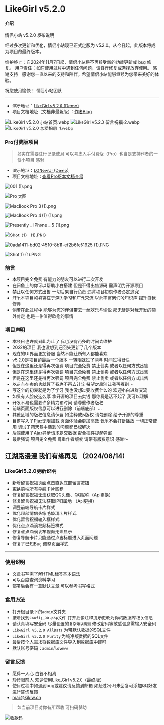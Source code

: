 # LikeGirl v5.2.0

#### 介绍
情侣小站 v5.2.0 发布说明

经过多次更新和优化，情侣小站现已正式定版为 v5.2.0。从今日起，此版本将成为项目的最终版本。

维护终止：自2024年11月7日起，情侣小站将不再接受新的功能更新或 bug 修复。
用户责任：如在使用过程中遇到任何问题，请自行修复或选择放弃使用。
感谢支持：感谢您一直以来的支持和陪伴，希望情侣小站能够继续为您带来美好的体验。

祝您使用愉快！
情侣小站团队

------------

- 演示地址：[LikeGirl v5.2.0 (Demo)](https://lovey.kikiw.cn)
- 项目文档地址（文档非最新版）：[作者Blog](https://blog.kikiw.cn/index.php/archives/52/)

![LikeGirl v5.2.0 小站首页.webp](https://s1.locimg.com/2024/11/07/84df7db1ca34c.webp)
![LikeGirl v5.2.0 留言祝福-2.webp](https://s1.locimg.com/2024/11/07/9ab5cd34a4e5d.webp)
![LikeGirl v5.2.0 恋爱相册-1.webp](https://s1.locimg.com/2024/11/07/ee3432fc821bd.webp)

### Pro付费版项目

> 如实在需要进行记录使用 可以考虑入手付费版（Pro）也当是支持作者的一份小项目 感谢

- 演示地址：[LGNewUi (Demo)](https://loveli.kikiw.cn)
- 项目文档地址：[查看Pro版本文档介绍](https://blog.kikiw.cn/index.php/archives/65/)


![001 (1).png](https://blog.kikiw.cn/usr/uploads/2024/10/2968335545.png)

![Pro 大图](https://blog.kikiw.cn/usr/uploads/2024/10/3116824247.webp)

![MacBook Pro 3 (1).png](https://blog.kikiw.cn/usr/uploads/2024/10/3461829137.png)

![MacBook Pro 4 (1) (1).png](https://blog.kikiw.cn/usr/uploads/2024/10/68524214.png)

![Presently _ IPhone _ 5 (1).png](https://blog.kikiw.cn/usr/uploads/2024/10/3108889100.png)

![Shot（1） (1).PNG](https://blog.kikiw.cn/usr/uploads/2024/10/2898935205.png)

![0ada1411-bd02-4510-8b11-ef2b6fe81925 (1).PNG](https://blog.kikiw.cn/usr/uploads/2024/10/1572367383.png)

![Shot(1) (1).PNG](https://blog.kikiw.cn/usr/uploads/2024/10/1834648749.png)



### 前言

* 本项目完全免费 有能力的朋友可以进行二次开发
* 在闲鱼上的你可以帮助小白搭建 但是不得出售源码 需声明为开源项目
* 禁止以任何方式出售 一切后果自行负责 违背项目初衷作者必定追究
* 开发本项目的初衷在于深入学习和广泛交流 以此丰富我们的知识库 提升自我修养
* 倘若在此过程中 能够为您的伴侣带去一丝欢乐与愉悦 那无疑是对我开发的额外肯定 也是一件值得欣慰的事情


### 项目声明

- 本项目也许就到此为止了 我也没有再多的时间去维护
- 2022的项目 我也没想到还回头更新了几个版本
- 现在的UI界面更加舒服 当然不能让所有人都能喜欢
- v5.2.0是项目的最后一个版本 一转眼就过了两年 时间过得很快
- 但是在这里还是得再次强调 项目完全免费 禁止倒卖 或者以任何方式出售
- 但是在这里还是得再次强调 项目完全免费 禁止倒卖 或者以任何方式出售
- 但是在这里还是得再次强调 项目完全免费 禁止倒卖 或者以任何方式出售
- 以前有在卖的也就算了我也不再去计较 希望之后别让我再看到～
- 写这个的初衷就是为了学习 我也没想过要收费什么的 欢迎小白进群交流
- 如果有人脸皮这么厚 拿开源的项目去卖钱 那你真是活不起了 我可以理解
- 开发不易也需要许多精力和时间 请尊重作者版权
- 前端页面版权信息可以进行删除（前端底部）...
- 其他区域的版权信息请保留 如注释或js版权 请勿删除 给予开源的尊重
- 目前写入了Pjax无限加载 页面体验会更加高效 音乐不会打断播放 一切正常使用 调试了两天基本遇到的问题都已经解决
- 后端使用了Ajax异步请求提交数据 配合插件提醒弹窗
- 最后强调 项目完全免费 尊重作者版权 请带有版权意识 感谢～


##   江湖路漫漫 我们有缘再见 （2024/06/14）



### LikeGirl5.2.0更新说明

- 新增留言祝福页面点击直达底部留言按钮
- 更换前端所有导航卡片图标
- 修复留言祝福无法获取QQ头像、QQ昵称（Api更换）
- 修复留言祝福无法获取IP归属地 （Api更换）
- 调整前端导航卡片样式
- 优化顶部情侣头像毛玻璃卡片样式
- 优化留言祝福输入框样式
- 优化点点滴滴视频标签样式
- 修复点点滴滴发布视频无法显示
- 修复导航卡片只能通过点击标题进入页面问题
- 修复了已知Bug 调整页面样式


------------

### 使用说明

- 文章书写需了解HTML标签基本语法
- 可以百度查询资料学习
- 部署后会有一篇默认文章 可以参考书写格式

### 食用方法

- 打开根目录下的`admin`文件夹
- 接着找到`Config_DB.php`文件 打开后按注释提示更改为你的数据库相关信息
- 请认真填写安全码 尽量设置的`复杂难以猜测` 修改密码等敏感信息需输入安全码
- `LikeGirl v5.2.0 AllData` 为带默认数据的SQL文件
- `LikeGirl v5.2.0 Purity` 为纯净版数据的SQL文件
- 最后按个人需求将数据库文件导入到数据库中即可
- 默认账号密码：`admin`/`loveww`


### 留言反馈

- 愿得一人心 白首不相离
- 珍惜眼前人 欢迎使用Like_Girl v5.2.0（最终版）
- 使用过程中如遇到bug或建议请反馈到邮箱 如超过`2小时`未回复可添加QQ好友进行咨询反馈
- mail@kikiw.cn

> 如当前项目对你有所帮助 可扫码赞助

![收款码](https://blog.kikiw.cn/img/10661730990630_.pic.jpg) 




